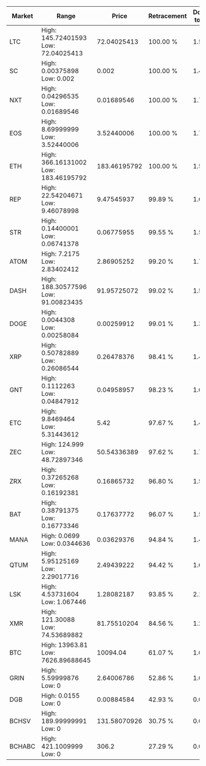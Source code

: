 | Market | Range | Price| Retracement | Doubles to 50% |
| --- | --- | --- | --- | --- |
| LTC | High: 145.72401593<br />Low: 72.04025413 | 72.04025413 | 100.00 % | 1.51 |
| SC | High: 0.00375898<br />Low: 0.002 | 0.002 | 100.00 % | 1.44 |
| NXT | High: 0.04296535<br />Low: 0.01689546 | 0.01689546 | 100.00 % | 1.77 |
| EOS | High: 8.69999999<br />Low: 3.52440006 | 3.52440006 | 100.00 % | 1.73 |
| ETH | High: 366.16131002<br />Low: 183.46195792 | 183.46195792 | 100.00 % | 1.50 |
| REP | High: 22.54204671<br />Low: 9.46078998 | 9.47545937 | 99.89 % | 1.69 |
| STR | High: 0.14400001<br />Low: 0.06741378 | 0.06775955 | 99.55 % | 1.56 |
| ATOM | High: 7.2175<br />Low: 2.83402412 | 2.86905252 | 99.20 % | 1.75 |
| DASH | High: 188.30577596<br />Low: 91.00823435 | 91.95725072 | 99.02 % | 1.52 |
| DOGE | High: 0.0044308<br />Low: 0.00258084 | 0.00259912 | 99.01 % | 1.35 |
| XRP | High: 0.50782889<br />Low: 0.26086544 | 0.26478376 | 98.41 % | 1.45 |
| GNT | High: 0.1112263<br />Low: 0.04847912 | 0.04958957 | 98.23 % | 1.61 |
| ETC | High: 9.8469464<br />Low: 5.31443612 | 5.42 | 97.67 % | 1.40 |
| ZEC | High: 124.999<br />Low: 48.72897346 | 50.54336389 | 97.62 % | 1.72 |
| ZRX | High: 0.37265268<br />Low: 0.16192381 | 0.16865732 | 96.80 % | 1.58 |
| BAT | High: 0.38791375<br />Low: 0.16773346 | 0.17637772 | 96.07 % | 1.58 |
| MANA | High: 0.0699<br />Low: 0.0344636 | 0.03629376 | 94.84 % | 1.44 |
| QTUM | High: 5.95125169<br />Low: 2.29017716 | 2.49439222 | 94.42 % | 1.65 |
| LSK | High: 4.53731604<br />Low: 1.067446 | 1.28082187 | 93.85 % | 2.19 |
| XMR | High: 121.30088<br />Low: 74.53689882 | 81.75510204 | 84.56 % | 1.20 |
| BTC | High: 13963.81<br />Low: 7626.89688645 | 10094.04 | 61.07 % | 1.07 |
| GRIN | High: 5.59999876<br />Low: 0 | 2.64006786 | 52.86 % | 1.06 |
| DGB | High: 0.0155<br />Low: 0 | 0.00884584 | 42.93 % | 0.00 |
| BCHSV | High: 189.99999991<br />Low: 0 | 131.58070926 | 30.75 % | 0.00 |
| BCHABC | High: 421.1009999<br />Low: 0 | 306.2 | 27.29 % | 0.00 |
